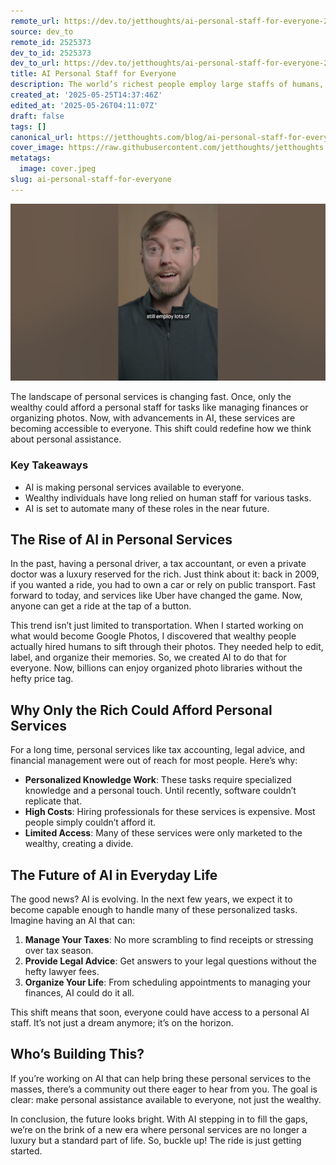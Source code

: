 ```yaml
---
remote_url: https://dev.to/jetthoughts/ai-personal-staff-for-everyone-20na
source: dev_to
remote_id: 2525373
dev_to_id: 2525373
dev_to_url: https://dev.to/jetthoughts/ai-personal-staff-for-everyone-20na
title: AI Personal Staff for Everyone
description: The world’s richest people employ large staffs of humans, like tax accountants, lawyers, money managers, personal trainers, and even private doctors. AI will soon be good enough to do all these jobs for everyone. Who’s building this?
created_at: '2025-05-25T14:37:46Z'
edited_at: '2025-05-26T04:11:07Z'
draft: false
tags: []
canonical_url: https://jetthoughts.com/blog/ai-personal-staff-for-everyone/
cover_image: https://raw.githubusercontent.com/jetthoughts/jetthoughts.github.io/master/content/blog/ai-personal-staff-for-everyone/cover.jpeg
metatags:
  image: cover.jpeg
slug: ai-personal-staff-for-everyone
---
```

[![AI Personal Staff for Everyone](file_0.jpg)](https://www.youtube.com/watch?v=2S1Z6YEKVoM)

The landscape of personal services is changing fast. Once, only the wealthy could afford a personal staff for tasks like managing finances or organizing photos. Now, with advancements in AI, these services are becoming accessible to everyone. This shift could redefine how we think about personal assistance.

### Key Takeaways

*   AI is making personal services available to everyone.
*   Wealthy individuals have long relied on human staff for various tasks.
*   AI is set to automate many of these roles in the near future.

## The Rise of AI in Personal Services

In the past, having a personal driver, a tax accountant, or even a private doctor was a luxury reserved for the rich. Just think about it: back in 2009, if you wanted a ride, you had to own a car or rely on public transport. Fast forward to today, and services like Uber have changed the game. Now, anyone can get a ride at the tap of a button.

This trend isn’t just limited to transportation. When I started working on what would become Google Photos, I discovered that wealthy people actually hired humans to sift through their photos. They needed help to edit, label, and organize their memories. So, we created AI to do that for everyone. Now, billions can enjoy organized photo libraries without the hefty price tag.

## Why Only the Rich Could Afford Personal Services

For a long time, personal services like tax accounting, legal advice, and financial management were out of reach for most people. Here’s why:

*   **Personalized Knowledge Work**: These tasks require specialized knowledge and a personal touch. Until recently, software couldn’t replicate that.
*   **High Costs**: Hiring professionals for these services is expensive. Most people simply couldn’t afford it.
*   **Limited Access**: Many of these services were only marketed to the wealthy, creating a divide.

## The Future of AI in Everyday Life

The good news? AI is evolving. In the next few years, we expect it to become capable enough to handle many of these personalized tasks. Imagine having an AI that can:

1.  **Manage Your Taxes**: No more scrambling to find receipts or stressing over tax season.
2.  **Provide Legal Advice**: Get answers to your legal questions without the hefty lawyer fees.
3.  **Organize Your Life**: From scheduling appointments to managing your finances, AI could do it all.

This shift means that soon, everyone could have access to a personal AI staff. It’s not just a dream anymore; it’s on the horizon.

## Who’s Building This?

If you’re working on AI that can help bring these personal services to the masses, there’s a community out there eager to hear from you. The goal is clear: make personal assistance available to everyone, not just the wealthy.

In conclusion, the future looks bright. With AI stepping in to fill the gaps, we’re on the brink of a new era where personal services are no longer a luxury but a standard part of life. So, buckle up! The ride is just getting started.
